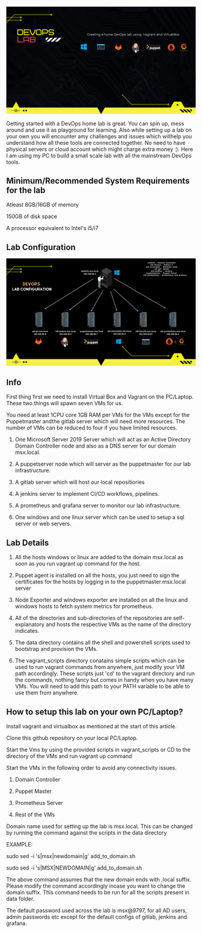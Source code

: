 
![logo](img/devops_logo.png)


Getting started with a DevOps home lab is great. You can spin up, mess around and use it as playground for learning. Also while setting up a lab on your own you will encounter amy challenges and issues which willhelp you understand how all these tools are connected together. No need to have physical servers or cloud account which might charge extra money :). Here I am using my PC to build a small scale lab with all the mainstream DevOps tools.

**Minimum/Recommended System Requirements for the lab**
---

Atleast 8GB/16GB of memory


150GB of disk space


A processor equivalent to Intel's i5/i7


**Lab Configuration**
---

![logo](img/Lab_Setup.png)


**Info**
---

First thing first we need to install Virtual Box and Vagrant on the PC/Laptop. These two things will spawn seven VMs for us. 


You need at least 1CPU core 1GB RAM per VMs for the VMs except for the Puppetmaster andthe gitlab server which will need more resources. The number of VMs can be reduced to four if you have limited resources.


1. One Microsoft Server 2019 Server which will act as an Active Directory Domain Controller node and also as a DNS server for our domain msx.local. 


2. A puppetserver node which will server as the puppetmaster for our lab infrastructure.


3. A gitlab server which will host our local repositiories


4. A jenkins server to implement CI/CD workflows, pipelines.


5. A prometheus and grafana server to monitor our lab infrastructure.


6. One windows and one linux server which can be used to setup a sql server or web servers.



**Lab Details**
---

1. All the hosts windows or linux are added to the domain msx.local as soon as you run vagrant up command for the host.


2. Puppet agent is installed on all the hosts, you just need to sign the certificates for the hosts by logging in to the puppetmaster.msx.local server


3. Node Exporter and windows exporter are installed on all the linux and windows hosts to fetch system metrics for prometheus.


4. All of the directories and sub-directories of the repositories are self-explanatory and hosts the respective VMs as the name of the directory indicates.


5. The data directory contains all the shell and powershell scripts used to bootstrap and provision the VMs.


6. The vagrant_scripts directory conatains simple scripts which can be used to run vagrant commands from anywhere, just modify your VM path accordingly. These scripts just 'cd' to the vagrant directory and run the commands, nothing fancy but comes in handy when you have many VMs. You will need to add this path to your PATH variable to be able to use them from anywhere.


**How to setup this lab on your own PC/Laptop?**
---

Install vagrant and virtualbox as mentioned at the start of this article.


Clone this github repository on your local PC/Laptop.


Start the Vms by using the provided scripts in vagrant_scripts or CD to the directory of the VMs and run vagrant up command


Start the VMs in the following order to avoid any connectivity issues.

1. Domain Controller

 
2. Puppet Master 


3. Prometheus Server 


4. Rest of the VMs


Domain name used for setting up the lab is msx.local. This can be changed by running the command against the scripts in the data directory

EXAMPLE:


sudo sed -i 's|msx|newdomain|g' add_to_domain.sh


sudo sed -i 's|MSX|NEWDOMAIN|g' add_to_domain.sh


The above command assumes that the new domain ends with .local suffix. Please modify the command accordingly incase you want to change the domain suffix. This command needs to be run for all the scripts present in data folder.


The default password used across the lab is msx@9797, for all AD users, admin passwords etc except for the default configs of gitlab, jenkins and grafana.


